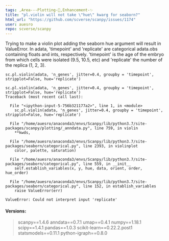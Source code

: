 ```yaml
---
tags: ,Area---Plotting-🌺,Enhancement-✨
title: "pl.violin will not take \"hue\" kwarg for seaborn?"
html_url: "https://github.com/scverse/scanpy/issues/1174"
user: auesro
repo: scverse/scanpy
---
```


<!-- Please give a clear and concise description of what the bug is: -->
Trying to make a violin plot adding the seaborn hue argument will result in ValueError.
In adata, 'timepoint' and 'replicate' are categorical adata.obs containing floats and ints, respectively. 'timepoint' is the age of the embryo from which cells were isolated (9.5, 10.5, etc) and 'replicate' the number of the replica (1, 2, 3).

<!-- Put a minimal reproducible example that reproduces the bug in the code block below: -->
```
sc.pl.violin(adata, 'n_genes', jitter=0.4, groupby = 'timepoint', stripplot=False, hue='replicate')
```

<!-- Put your Error output in this code block (if applicable, else delete the block): -->
```
sc.pl.violin(adata, 'n_genes', jitter=0.4, groupby = 'timepoint', stripplot=False, hue='replicate')
Traceback (most recent call last):

  File "<ipython-input-5-756b321177a2>", line 1, in <module>
    sc.pl.violin(adata, 'n_genes', jitter=0.4, groupby = 'timepoint', stripplot=False, hue='replicate')

  File "/home/auesro/anaconda3/envs/Scanpy/lib/python3.7/site-packages/scanpy/plotting/_anndata.py", line 759, in violin
    **kwds,

  File "/home/auesro/anaconda3/envs/Scanpy/lib/python3.7/site-packages/seaborn/categorical.py", line 2393, in violinplot
    color, palette, saturation)

  File "/home/auesro/anaconda3/envs/Scanpy/lib/python3.7/site-packages/seaborn/categorical.py", line 559, in __init__
    self.establish_variables(x, y, hue, data, orient, order, hue_order)

  File "/home/auesro/anaconda3/envs/Scanpy/lib/python3.7/site-packages/seaborn/categorical.py", line 152, in establish_variables
    raise ValueError(err)

ValueError: Could not interpret input 'replicate'
```

#### Versions:
<!-- Output of scanpy.logging.print_versions() -->
> scanpy==1.4.6 anndata==0.7.1 umap==0.4.1 numpy==1.18.1 scipy==1.4.1 pandas==1.0.3 scikit-learn==0.22.2.post1 statsmodels==0.11.1 python-igraph==0.8.0